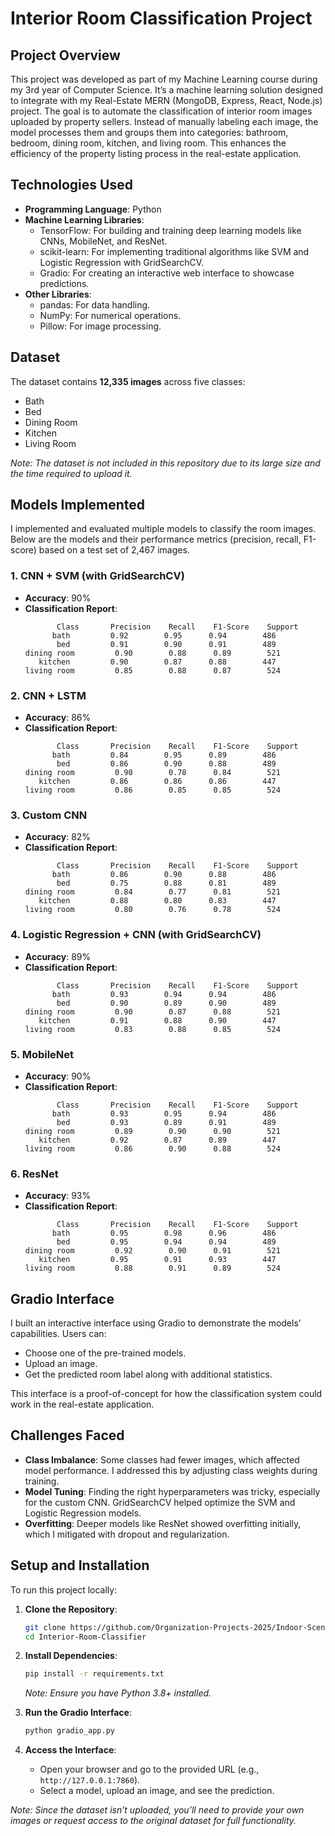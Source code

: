 # Interior Room Classification Project

## Project Overview

This project was developed as part of my Machine Learning course during my 3rd year of Computer Science. It’s a machine learning solution designed to integrate with my Real-Estate MERN (MongoDB, Express, React, Node.js) project. The goal is to automate the classification of interior room images uploaded by property sellers. Instead of manually labeling each image, the model processes them and groups them into categories: bathroom, bedroom, dining room, kitchen, and living room. This enhances the efficiency of the property listing process in the real-estate application.

## Technologies Used

- **Programming Language**: Python
- **Machine Learning Libraries**:
  - TensorFlow: For building and training deep learning models like CNNs, MobileNet, and ResNet.
  - scikit-learn: For implementing traditional algorithms like SVM and Logistic Regression with GridSearchCV.
  - Gradio: For creating an interactive web interface to showcase predictions.
- **Other Libraries**:
  - pandas: For data handling.
  - NumPy: For numerical operations.
  - Pillow: For image processing.

## Dataset

The dataset contains **12,335 images** across five classes:

- Bath
- Bed
- Dining Room
- Kitchen
- Living Room

_Note: The dataset is not included in this repository due to its large size and the time required to upload it._

## Models Implemented

I implemented and evaluated multiple models to classify the room images. Below are the models and their performance metrics (precision, recall, F1-score) based on a test set of 2,467 images.

### 1. CNN + SVM (with GridSearchCV)

- **Accuracy**: 90%
- **Classification Report**:
  ```
         Class       Precision    Recall    F1-Score    Support
        bath         0.92        0.95      0.94        486
         bed         0.91        0.90      0.91        489
  dining room         0.90        0.88      0.89        521
     kitchen         0.90        0.87      0.88        447
  living room         0.85        0.88      0.87        524
  ```

### 2. CNN + LSTM

- **Accuracy**: 86%
- **Classification Report**:
  ```
         Class       Precision    Recall    F1-Score    Support
        bath         0.84        0.95      0.89        486
         bed         0.86        0.90      0.88        489
  dining room         0.90        0.78      0.84        521
     kitchen         0.86        0.86      0.86        447
  living room         0.86        0.85      0.85        524
  ```

### 3. Custom CNN

- **Accuracy**: 82%
- **Classification Report**:
  ```
         Class       Precision    Recall    F1-Score    Support
        bath         0.86        0.90      0.88        486
         bed         0.75        0.88      0.81        489
  dining room         0.84        0.77      0.81        521
     kitchen         0.88        0.80      0.83        447
  living room         0.80        0.76      0.78        524
  ```

### 4. Logistic Regression + CNN (with GridSearchCV)

- **Accuracy**: 89%
- **Classification Report**:
  ```
         Class       Precision    Recall    F1-Score    Support
        bath         0.93        0.94      0.94        486
         bed         0.90        0.89      0.90        489
  dining room         0.90        0.87      0.88        521
     kitchen         0.91        0.88      0.90        447
  living room         0.83        0.88      0.85        524
  ```

### 5. MobileNet

- **Accuracy**: 90%
- **Classification Report**:
  ```
         Class       Precision    Recall    F1-Score    Support
        bath         0.93        0.95      0.94        486
         bed         0.93        0.89      0.91        489
  dining room         0.89        0.90      0.90        521
     kitchen         0.92        0.87      0.89        447
  living room         0.86        0.90      0.88        524
  ```

### 6. ResNet

- **Accuracy**: 93%
- **Classification Report**:
  ```
         Class       Precision    Recall    F1-Score    Support
        bath         0.95        0.98      0.96        486
         bed         0.95        0.94      0.94        489
  dining room         0.92        0.90      0.91        521
     kitchen         0.95        0.91      0.93        447
  living room         0.88        0.91      0.89        524
  ```

## Gradio Interface

I built an interactive interface using Gradio to demonstrate the models’ capabilities. Users can:

- Choose one of the pre-trained models.
- Upload an image.
- Get the predicted room label along with additional statistics.

This interface is a proof-of-concept for how the classification system could work in the real-estate application.

## Challenges Faced

- **Class Imbalance**: Some classes had fewer images, which affected model performance. I addressed this by adjusting class weights during training.
- **Model Tuning**: Finding the right hyperparameters was tricky, especially for the custom CNN. GridSearchCV helped optimize the SVM and Logistic Regression models.
- **Overfitting**: Deeper models like ResNet showed overfitting initially, which I mitigated with dropout and regularization.

## Setup and Installation

To run this project locally:

1. **Clone the Repository**:

   ```bash
   git clone https://github.com/Organization-Projects-2025/Indoor-Scene-Classifier.git
   cd Interior-Room-Classifier
   ```

2. **Install Dependencies**:

   ```bash
   pip install -r requirements.txt
   ```

   _Note: Ensure you have Python 3.8+ installed._

3. **Run the Gradio Interface**:

   ```bash
   python gradio_app.py
   ```

4. **Access the Interface**:
   - Open your browser and go to the provided URL (e.g., `http://127.0.0.1:7860`).
   - Select a model, upload an image, and see the prediction.

_Note: Since the dataset isn’t uploaded, you’ll need to provide your own images or request access to the original dataset for full functionality._
